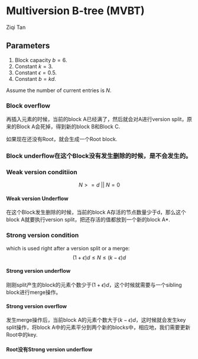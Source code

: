 # Multiversion B-tree (MVBT)
Ziqi Tan
## Parameters
1. Block capacity $b = 6$.
2. Constant $k = 3$.
3. Constant $\epsilon = 0.5$.
4. Constant $b=kd$.

Assume the number of current entries is $N$.

### Block overflow
再插入元素的时候，当前的block A已经满了，然后就会对A进行version split，原来的Block A会死掉，得到新的block B和Block C.

如果现在还没有Root，就会生成一个Root block.

### Block underflow在这个Block没有发生删除的时候，是不会发生的。

### Weak version conditiion
$$N >= d \ || \ N = 0$$
#### Weak version Underflow
在这个Block发生删除的时候，当前的block A存活的节点数量少于d，那么这个block A就要执行version split，把还存活的值都放到一个新的block A*.

### Strong version condition 
which is used right after a version split or a merge:
$$ (1+\epsilon)d \le N \le (k-\epsilon)d$$

#### Strong version underflow
刚刚split产生的block的元素个数少于$(1+\epsilon)d$，这个时候就需要与一个sibling block进行merge操作。

#### Strong version overflow
发生merge操作后，当前block A的元素个数大于$(k-\epsilon)d$，这时候就会发生key split操作，将block A中的元素平分到两个新的blocks中，相应地，我们需要更新Root中的key.

#### Root没有Strong version underflow
